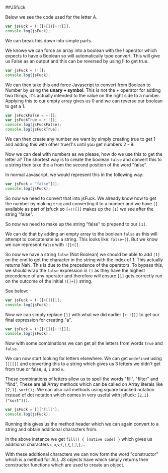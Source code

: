 ##JSfuck

Below we see the code used for the letter A.

```javascript {cmd="node"}
var jsFuck = (![]+[])[+!![]];
console.log(jsFuck);
```

We can break this down into simple parts.

We knowe we can force an array into a boolean with the ! operator which expects to have a Boolean so will automatically type convert. This will give us False as an output and this can be reversed by using !! to get true.

```javascript {cmd="node"}
var jsFuck = !![];
console.log(jsFuck);
```

We can then take this and force Javascript to convert from Boolean to Number by using the **unary + symbol**. This is not the + operator for adding two things, it's actually intended to the value on the right side to a number. Applying this to our empty array gives us 0 and we can reverse our boolean to get a 1.

```javascript {cmd="node"}
var jsFuckFalse = +![];
var jsFuckTrue = +!![];
console.log(jsFuckFalse);
console.log(jsFuckTrue);
```

We can then create any number we want by simply creating true to get 1 and adding this with other true/1's until you get numbers 2 - 9.

Now we can deal with numbers as we please, how do we use this to get the letter a? The shortest way is to create the boolean `false` and convert this to a string then take the a from the second position of the word "f**a**lse".

In normal Javascript, we would represent this in the following way:
```javascript {cmd="node"}
var jsFuck = "false"[1];
console.log(jsFuck);
```

So now we need to convert that into jsFuck. We already know how to get the number by making `true` and converting it to a number and we have `[]` available as part of jsfuck so `[+!![]]` makes up the `[1]` we see after the string "false".

So now we need to make up the string "false" to prepend to our `[1]`.

We can do that by adding an empty array to the boolean `false` as this will attempt to concatenate as a string. This looks like: `false+[]`.
But we know we can represent `false` with `![]+[]`.

So now we have a string `false` (Not Boolean) we should be able to add `[1]` on the end to get the character in the string with the index of 1. This actually returns NaN. This is due to the precedence of the operators. To bypass this, we should wrap the `false` expression in `()` as they have the highest precedence of any operator and therefore will ensure `[1]` gets correctly run on the outcome of the initial `![]+[]` string.

See below:

```javascript {cmd="node"}
var jsFuck = (![]+[])[1];
console.log(jsFuck);
```

Now we can simply replace `[1]` with what we did earlier `[+!![]]` to get our final expression for creating "a".

```javascript {cmd="node"}
var jsFuck = (![]+[])[+!![]];
console.log(jsFuck);
```

Now with some combinations we can get all the letters from words `true` and `false`.

We can now start looking for letters elsewhere. We can get `undefined` using `[][[]]` and converting this to a string which gives us 3 letters we didn't get from true or false, `d`, `i` and `n`.

These combinations of letters allow us to spell the words "fill", "filter" and "find". These are all Array methods which can be called on Array literals like `[2,1].sort();`. We can also call methods using square bracked notation instead of dot notation which comes in very useful with jsFuck: `[2,1]["sort"]()`.

```javascript {cmd="node"}
var jsFuck = []["fill"];
console.log(jsFuck);
```

Running this gives us the method header which we can again convert to a string and obtain additional characters from.

In the above instance we get `fill() { [native code] }` which gives us additional characters `c`,`o`,`v`,`(`,`)`,`{`,`[`,`]`,`}`,`.`.

With these additional characters we can now form the word "constructor" which is a method for ALL JS objects have which simply returns their constructor functions which are used to create an object.
